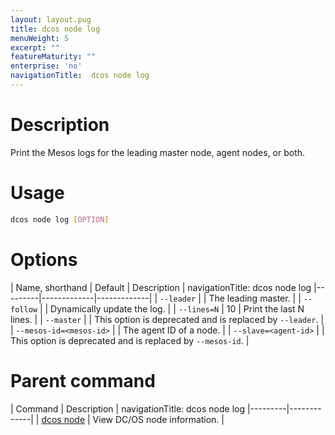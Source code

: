 ```yaml
---
layout: layout.pug
title: dcos node log
menuWeight: 5
excerpt: ""
featureMaturity: ""
enterprise: 'no'
navigationTitle:  dcos node log
---
```


<!-- This source repo for this topic is https://github.com/dcos/dcos-docs -->

    
# Description
Print the Mesos logs for the leading master node, agent nodes, or both.

# Usage

```bash
dcos node log [OPTION]
```

# Options

| Name, shorthand | Default | Description |
navigationTitle:  dcos node log
|---------|-------------|-------------|
| `--leader`   |             |  The leading master. |
| `--follow`   |             |  Dynamically update the log. |
| `--lines=N`   |     10      |  Print the last N lines. |
| `--master`   |             |  This option is deprecated and is replaced by `--leader`. |
| `--mesos-id=<mesos-id>`   |             | The agent ID of a node. |
| `--slave=<agent-id>`   |             | This option is deprecated and is replaced by `--mesos-id`. |

# Parent command

| Command | Description |
navigationTitle:  dcos node log
|---------|-------------|
| [dcos node](/1.9/cli/command-reference/dcos-node/) | View DC/OS node information. | 

<!-- # Examples -->

